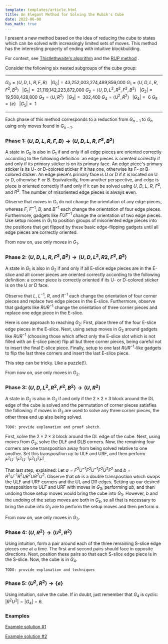 ```yaml
---
template: templates/article.html
title: An Elegant Method for Solving the Rubik's Cube
date: 2022-06-08
has_math: true
...
```


I present a new method based on the idea of reducing the cube to states which can be solved with increasingly limited sets of moves.
This method has the interesting property of ending with intuitive blockbuilding.

For context, see [Thistlethwaite's algorithm](https://www.jaapsch.net/puzzles/thistle.htm) and the [RUP method](https://presleygit.github.io/index_eng.html) .

Consider the following six nested subgroups of the cube group:

------------------------------------------------- ---------------------------
$G_0 = \langle U, D, L, R, F, B \rangle$          $\;\;|G_0| = \textrm{43,252,003,274,489,856,000}$
$G_1 = \langle U, D, L, R, F^2, B^2 \rangle$      $\;\;|G_1| = \textrm{    21,119,142,223,872,000}$
$G_2 = \langle U, D, L^2, R^2, F^2, B^2 \rangle$  $\;\;|G_2| = \textrm{            19,508,428,800}$
$G_3 = \langle U, R^2 \rangle$                    $\;\;|G_3| = \textrm{                   302,400}$
$G_4 = \langle U^2, R^2 \rangle$                  $\;\;|G_4| = \textrm{                         6}$
$G_5 = \{ e \}$                                   $\;\;|G_5| = \textrm{                         1}$
------------------------------------------------- ---------------------------

Each phase of this method corresponds to a reduction from $G_{n-1}$ to $G_n$ using only moves found in $G_{n-1}$.

### Phase 1: $\langle U, D, L, R, F, B \rangle \rightarrow \langle U, D, L, R, F^2, B^2 \rangle$

A state in $G_0$ is also in $G_1$ if and only if all edge pieces are oriented correctly according to the following definition: an edge pieces is oriented correctly if and only if its primary sticker is on its primary face. An edge piece's primary sticker is its U- or D-colored sticker if it has one, otherwise its F- or B-colored sticker. An edge piece's primary face is U or D if it is located on U or D, otherwise F or B. Equivalently, from another perspective, and edge is piece is oriented correctly if and only if it can be solved using $U$, $D$, $L$, $R$, $F^2$, and $R^2$. The number of misoriented edge pieces is always even.

Observe that moves in $G_1$ do not change the orientation of any edge pieces, whereas $F$, $F^{-1}$, $B$, and $B^{-1}$ each change the orientation of four edge pieces. Furthermore, gadgets like $FUF^{-1}$ change the orientation of two edge pieces. Use setup moves in $G_1$ to position groups of misoriented edge pieces into the positions that get flipped by these basic edge-flipping gadgets until all edge pieces are correctly oriented.

From now on, use only moves in $G_1$.

### Phase 2: $\langle U, D, L, R, F^2, B^2 \rangle \rightarrow \langle U, D, L^2, R2, F^2, B^2 \rangle$

A state in $G_1$ is also in $G_2$ if and only if all E-slice edge pieces are in the E-slice and all corner pieces are oriented correctly according to the following definition: a corner piece is correctly oriented if its U- or D-colored sticker is on the U or D face.

Observe that $L$, $L^{-1}$, $R$, and $R^{-1}$ each change the orientation of four corner pieces and replace two edge pieces in the E-slice. Furthermore, observe that gadgets like $RUR^{-1}$ change the orientation of three corner pieces and replace one edge piece in the E-slice.

Here is one approach to reaching $G_2$: First, place three of the four E-slice edge pieces in the E-slice. Next, using setup moves in $G_2$ around gadgets like $RUR^{-1}$ (choosing those which affect only the E-slice slot which is not filled with an E-slice piece) flip all but three corner pieces, being careful not to insert the final E-slice piece. Finally, setup to one last $RUR^{-1}$-like gadgets to flip the last three corners and insert the last E-slice piece.

This step can be tricky. Like a puzzle(!).

From now on, use only moves in $G_2$.

### Phase 3: $\langle U, D, L^2, R^2, F^2, B^2 \rangle \rightarrow \langle U, R^2 \rangle$

A state in $G_2$ is also in $G_3$ if and only if the $2\times 2\times 3$ block around the DL edge of the cube is solved and the permutation of corner pieces satisfies the following: if moves in $G_3$ are used to solve any three corner pieces, the other three end up also being solved.

`TODO: provide explanation and proof sketch`.

First, solve the $2\times 2\times 3$ block around the DL edge of the cube. Next, using moves from $G_3$, solve the DLF and DLB corners. Now, the remaining four corners are one transposition away from being solved relative to one another. Set this transposition up to ULF and URF, and then perform $F^2U^{-1}F^2U^{-1}F^2U^2F^2$.

That last step, explained: Let $a = F^2U^{-1}F^2U^{-1}F^2U^2F^2$ and $b = R^2U^{-1}R^2UR^2UR^2U^2$. Observe that $ab$ is a double transposition which swaps the ULF and URF corners and the UL and DR edges. Setting up our desired transposition to ULF and URF with moves in $G_3$, performing $ab$, and then undoing those setup moves would bring the cube into $G_3$. However, $b$ and the undoing of the setup moves are both in $G_3$, so all that is necessary to bring the cube into $G_3$ are to perform the setup moves and then perform $a$.

From now on, use only moves in $G_3$.

### Phase 4: $\langle U, R^2 \rangle \rightarrow \langle U^2, R^2 \rangle$

Using intuition, form a pair around each of the three remaining S-slice edge pieces one at a time. The first and second pairs should face in opposite directions. Next, position these pairs so that each S-slice edge piece is in the S-slice. Now, the cube is in $G_4$.

`TODO: provide explanation and techniques`

### Phase 5: $\langle U^2, R^2 \rangle \rightarrow \{ e \}$

Using intuition, solve the cube. If in doubt, just remember that $G_4$ is cyclic: $|R^2U^2| = |G_4| = 6$.

### Examples

[Example solution #1](https://alg.cubing.net/?type=reconstruction&setup=R_D2_L_R_B2_U2_B2_D2_L_B2_U2_B-_U-_F-_R-_U-_B_D-_B_U_F&alg=%2F%2F_Phase_1%0A%0AU_L_B-_%2F%2F_flip_4_edges%0AU_F_L_F-_%2F%2F_flip_2_remaining_edges%0A%0A%2F%2F_Phase_2%0A%0AL_U_L-_%2F%2F_finish_placing_all_but_one_E%26%2345%3Bslice_edge_in_E%26%2345%3Bslice%0AR2_D_R-_U_R_%2F%2F_setup_and_flip_three_corners_to_get_to_an_easier_corner_orientation_state%0AU_R-_U_R_%2F%2F_setup_and_flip_three_corners_to_get_to_the_penultimate_corner_orientation_state%0AM2_D_R-_U-_R_%2F%2F_setup_and_flip_final_three_corners_while_inserting_final_E%26%2345%3Bslice_edge%0Ax2_%2F%2F_re%26%2345%3Borient_cube%0A%0A%2F%2F_Phase_3%0A%0AR2_F2_R2_D_R2_D2_%2F%2F_create_2x2x2_block%0AR2_U2_R2_F2_R2_F2_%2F%2F_complete_2x2x3_block%0AR2_U_R2_U-_R2_U-_R2_%2F%2F_solve_DRF_and_DRB%0A%2F%2F_note_that_ULB_and_URB_must_be_swapped_in_order_for_U_corners_to_be_solved_relative_to_one_another%0AU2_%2F%2F_setup_ULB_and_URB_ro_ULF_and_URF%0AF2_U-_F2_U-_F2_U2_F2_%2F%2F_execute_corner_permutation_algorithm%0A%0A%2F%2F_Phase_4%0A%0AR2_%2F%2F_create_first_pair%0AU_R2_U_R2_U_R2_U_R2_%2F%2F_create_second_pair%0A%2F%2F_third_pair_skip%0AU-_R2_U_R2_U-_R2_U_%2F%2F_align_pairs_%0A%0A%2F%2F_Phase_5%0A%0AR2_U2_%2F%2F_finish&view=playback)

<!--

# scramble

R D2 L R B2 U2 B2 D2 L B2 U2 B' U' F' R' U' B D' B U F

# solve

// Phase 1

U L B' // flip 4 edges
U F L F' // flip 2 remaining edges

// Phase 2

L U L' // finish placing all but one E-slice edge in E-slice
R2 D R' U R // setup and flip three corners to get to an easier corner orientation state
U R' U R // setup and flip three corners to get to the penultimate corner orientation state
M2 D R' U' R // setup and flip final three corners while inserting final E-slice edge
x2 // re-orient cube

// Phase 3

R2 F2 R2 D R2 D2 // create 2x2x2 block
R2 U2 R2 F2 R2 F2 // complete 2x2x3 block
R2 U R2 U' R2 U' R2 // solve DRF and DRB
// note that ULB and URB must be swapped in order for U corners to be solved relative to one another
U2 // setup ULB and URB ro ULF and URF
F2 U' F2 U' F2 U2 F2 // execute corner permutation algorithm

// Phase 4

R2 // create first pair
U R2 U R2 U R2 U R2 // create second pair
// third pair skip
U' R2 U R2 U' R2 U // align pairs 

// Phase 5

R2 U2 // finish

-->

[Example solution #2](https://alg.cubing.net/?setup=R2_B2_R2_B2_U2_R2_D_U2_L2_F2_R2_B_L-_F-_L-_B_F_D2_F2_U_F&type=reconstruction&alg=%2F%2F_Phase_1%0A%0AF_%2F%2F_flip_4_edges%0AB_L-_B-_%2F%2F_flip_remaining_2_edges%0A%0A%2F%2F_Phase_2%0A%0A%2F%2F_three_out_of_four_E%26%2345%3Bslice_edges_are_already_in_the_E%26%2345%3Bslice%0AL-_U_L_%2F%2F_setup_and_flip_three_corners_to_get_to_the_penultimate_corner_orientation_state%0AR2_U_D_M2_D_L-_U_L_%2F%2F_setup_and_flip_final_three_corners_while_inserting_final_E%26%2345%3Bslice_edge%0Ax2_%2F%2F_re%26%2345%3Borient_cube%0A%0A%2F%2F_Phase_3%0A%0AF2_L2R2_D_R2_D2_%2F%2F_create_2x2x2_block%0AU-_R2_U2_F2_%2F%2F_complete_2x2x3_block%0AU_R2_U-_R2_U_R2_U_R2_%2F%2F_solve_DRF_and_DRB%0A%2F%2F_note_that_ULB_and_URB_must_be_swapped_in_order_for_U_corners_to_be_solved_relative_to_one_another%0AU2_%2F%2F_setup_ULB_and_URB_ro_ULF_and_URF%0AF2_U-_F2_U-_F2_U2_F2_%2F%2F_execute_corner_permutation_algorithm%0A%0A%2F%2F_Phase_4%0A%0AU-_R2_%2F%2F_create_first_pair%0AU2_R2_U-_R2_%2F%2F_create_second_pair%0AU_R2_U2_R2_%2F%2F_create_third_pair%0AU2_R2_U-_R2_U_R2_U-_%2F%2F_align_pairs%0A%0A%2F%2F_Phase_5%0A%0AR2_U2_R2_U2_%2F%2F_finish&view=playback)

<!--

# scramble

R2 B2 R2 B2 U2 R2 D U2 L2 F2 R2 B L' F' L' B F D2 F2 U F

# solve

// Phase 1

F // flip 4 edges
B L' B' // flip remaining 2 edges

// Phase 2

// three out of four E-slice edges are already in the E-slice
L' U L // setup and flip three corners to get to the penultimate corner orientation state
R2 U D M2 D L' U L // setup and flip final three corners while inserting final E-slice edge
x2 // re-orient cube

// Phase 3

F2 L2R2 D R2 D2 // create 2x2x2 block
U' R2 U2 F2 // complete 2x2x3 block
U R2 U' R2 U R2 U R2 // solve DRF and DRB
// note that ULB and URB must be swapped in order for U corners to be solved relative to one another
U2 // setup ULB and URB ro ULF and URF
F2 U' F2 U' F2 U2 F2 // execute corner permutation algorithm

// Phase 4

U' R2 // create first pair
U2 R2 U' R2 // create second pair
U R2 U2 R2 // create third pair
U2 R2 U' R2 U R2 U' // align pairs

// Phase 5

R2 U2 R2 U2 // finish

-->